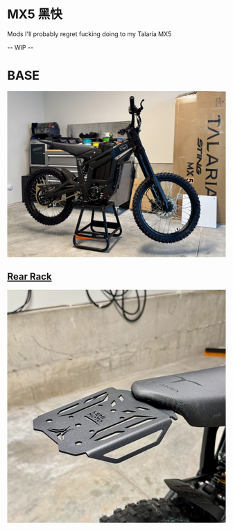 # MX5 黑快

Mods I'll probably regret fucking doing to my Talaria MX5

-- WIP --

# BASE

![](Misc/Resources/pics/IMG_2202.jpeg)

## [Rear Rack](./Rear%20Rack/README.md)

![](./Rear%20Rack/resources/pics/IMG_2275.jpeg)
